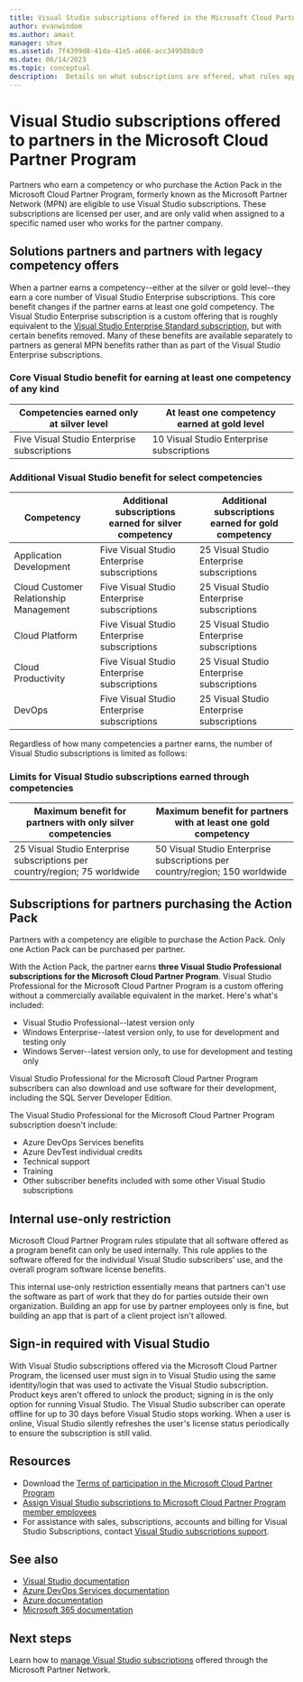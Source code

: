 ```yaml
---
title: Visual Studio subscriptions offered in the Microsoft Cloud Partner Program | Microsoft Docs
author: evanwindom
ms.author: amast
manager: shve
ms.assetid: 7f4399d8-41da-41e5-a666-acc34958b8c0
ms.date: 06/14/2023
ms.topic: conceptual
description:  Details on what subscriptions are offered, what rules apply, and how many subscriptions are offered in the Microsoft Cloud Partner Program.
---
```

# Visual Studio subscriptions offered to partners in the Microsoft Cloud Partner Program

Partners who earn a competency or who purchase the Action Pack in the Microsoft Cloud Partner Program, formerly known as the Microsoft Partner Network (MPN) are eligible to use Visual Studio subscriptions. These subscriptions are licensed per user, and are only valid when assigned to a specific named user who works for the partner company.

## Solutions partners and partners with legacy competency offers

When a partner earns a competency--either at the silver or gold level--they earn a core number of Visual Studio Enterprise subscriptions. This core benefit changes if the partner earns at least one gold competency. The Visual Studio Enterprise subscription is a custom offering that is roughly equivalent to the [Visual Studio Enterprise Standard subscription](https://visualstudio.microsoft.com/vs/pricing/), but with certain benefits removed.  Many of these benefits are available separately to partners as general MPN benefits rather than as part of the Visual Studio Enterprise subscriptions.

### Core Visual Studio benefit for earning at least one competency of any kind

| Competencies earned only at silver level  | At least one competency earned at gold level |
|-------------------------------------------|----------------------------------------------|
| Five Visual Studio Enterprise subscriptions  | 10 Visual Studio Enterprise subscriptions    |

### Additional Visual Studio benefit for select competencies

| Competency | Additional subscriptions earned for **silver** competency | Additional subscriptions earned for **gold** competency |
|------------|-----------------------------------------------------------|---------------------------------------------------------|
| Application Development  |  Five Visual Studio Enterprise subscriptions   | 25 Visual Studio Enterprise subscriptions  |
| Cloud Customer Relationship Management  | Five Visual Studio Enterprise subscriptions  | 25 Visual Studio Enterprise subscriptions  |
| Cloud Platform  | Five Visual Studio Enterprise subscriptions  | 25 Visual Studio Enterprise subscriptions  |
| Cloud Productivity  | Five Visual Studio Enterprise subscriptions  | 25 Visual Studio Enterprise subscriptions  |
| DevOps  | Five Visual Studio Enterprise subscriptions  | 25 Visual Studio Enterprise subscriptions  |

Regardless of how many competencies a partner earns, the number of Visual Studio subscriptions is limited as follows:

### Limits for Visual Studio subscriptions earned through competencies

| Maximum benefit for partners with only silver competencies | Maximum benefit for partners with at least one gold competency |
|------------------------------------------------------------|----------------------------------------------------------------|
| 25 Visual Studio Enterprise subscriptions per country/region; 75 worldwide | 50 Visual Studio Enterprise subscriptions per country/region; 150 worldwide |

## Subscriptions for partners purchasing the Action Pack

Partners with a competency are eligible to purchase the Action Pack. Only one Action Pack can be purchased per partner.

With the Action Pack, the partner earns **three Visual Studio Professional subscriptions for the Microsoft Cloud Partner Program**. Visual Studio Professional for the Microsoft Cloud Partner Program is a custom offering without a commercially available equivalent in the market. Here's what's included:

+ Visual Studio Professional--latest version only
+ Windows Enterprise--latest version only, to use for development and testing only
+ Windows Server--latest version only, to use for development and testing only

Visual Studio Professional for the Microsoft Cloud Partner Program subscribers can also download and use software for their development, including the SQL Server Developer Edition.

The Visual Studio Professional for the Microsoft Cloud Partner Program subscription doesn't include:
+ Azure DevOps Services benefits
+ Azure DevTest individual credits
+ Technical support 
+ Training 
+ Other subscriber benefits included with some other Visual Studio subscriptions

## Internal use-only restriction

Microsoft Cloud Partner Program rules stipulate that all software offered as a program benefit can only be used internally. This rule applies to the software offered for the individual Visual Studio subscribers' use, and the overall program software license benefits.

This internal use-only restriction essentially means that partners can't use the software as part of work that they do for parties outside their own organization. Building an app for use by partner employees only is fine, but building an app that is part of a client project isn't allowed.

## Sign-in required with Visual Studio

With Visual Studio subscriptions offered via the Microsoft Cloud Partner Program, the licensed user must sign in to Visual Studio using the same identity/login that was used to activate the Visual Studio subscription. Product keys aren't offered to unlock the product; signing in is the only option for running Visual Studio. The Visual Studio subscriber can operate offline for up to 30 days before Visual Studio stops working. When a user is online, Visual Studio silently refreshes the user's license status periodically to ensure the subscription is still valid.

## Resources

+ Download the [Terms of participation in the Microsoft Cloud Partner Program](https://aka.ms/partner-benefits-use-guide)
+ [Assign Visual Studio subscriptions to Microsoft Cloud Partner Program member employees](manage-mcpp-subscriptions.md)
+ For assistance with sales, subscriptions, accounts and billing for Visual Studio Subscriptions, contact [Visual Studio subscriptions support](https://aka.ms/vssubscriberhelp).

## See also

+ [Visual Studio documentation](/visualstudio/)
+ [Azure DevOps Services documentation](/azure/devops/)
+ [Azure documentation](/azure/)
+ [Microsoft 365 documentation](/microsoft-365/)

## Next steps

Learn how to [manage Visual Studio subscriptions](manage-mcpp-subscriptions.md) offered through the Microsoft Partner Network.